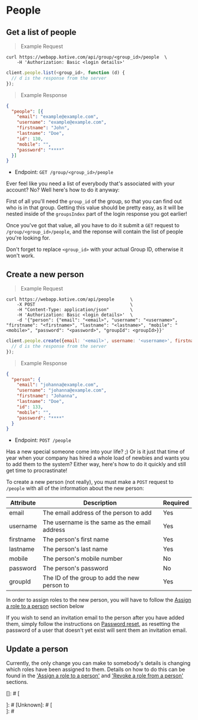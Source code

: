 # People

## Get a list of people

> Example Request

```shell
curl https://webapp.kotive.com/api/group/<group_id>/people  \
	-H 'Authorization: Basic <login details>'
```

```javascript
client.people.list(<group_id>, function (d) {
  // d is the response from the server
});
```

> Example Response

```json
{
  "people": [{
    "email": "example@example.com",
    "username": "example@example.com",
    "firstname": "John",
    "lastname": "Doe",
    "id": 130,
    "mobile": "",
    "password": "****"
  }]
}
```

* Endpoint: `GET /group/<group_id>/people`

Ever feel like you need a list of everybody that's associated with your account? No? Well here's how to do it anyway:

First of all you'll need the `group_id` of the group, so that you can find out who is in that group. Getting this value should be pretty easy, as it will be nested inside of the `groupsIndex` part of the login response you got earlier!

Once you've got that value, all you have to do it submit a `GET` request to `/group/<group_id>/people`, and the reponse will contain the list of people you're looking for.

<aside class="notice">
Don't forget to replace <code>&lt;group_id&gt;</code> with your actual Group ID, otherwise it won't work.
</aside>

## Create a new person

> Example Request

```shell
curl https://webapp.kotive.com/api/people      \
	-X POST                                    \
	-H "Content-Type: application/json"        \
	-H 'Authorization: Basic <login details>'  \
	-d '{"person": {"email": "<email>", "username": "<username>", "firstname": "<firstname>", "lastname": "<lastname>", "mobile": "<mobile>", "password": "<password>", "groupId": <groupId>}}'
```

```javascript
client.people.create({email: '<email>', username: '<username>', firstname: '<firstname>', lastname: '<lastname>', mobile: '<mobile>', password: '<password>', groupId: <groupId>}}, function (d) {
  // d is the response from the server
});
```

> Example Response

```json
{
  "person": {
    "email": "johanna@example.com",
    "username": "johanna@example.com",
    "firstname": "Johanna",
    "lastname": "Doe",
    "id": 133,
    "mobile": "",
    "password": "****"
  }
}
```

* Endpoint: `POST /people`

Has a new special someone come into your life? ;) Or is it just that time of year when your company has hired a whole load of newbies and wants you to add them to the system? Either way, here's how to do it quickly and still get time to procrastinate!

To create a new person (not really), you must make a `POST` request to `/people` with all of the information about the new person:

Attribute | Description | Required
-----------|-------------|---------
email | The email address of the person to add | Yes
username | The username is the same as the email address | Yes
firstname | The person's first name | Yes
lastname | The person's last name | Yes
mobile | The person's mobile number | No
password | The person's password | No
groupId | The ID of the group to add the new person to | Yes

<aside class="notice">
In order to assign roles to the new person, you will have to follow the <a href="#assign-a-role-to-a-person">Assign a role to a person</a> section below
</aside>

If you wish to send an invitation email to the person after you have added them, simply follow the instructions on [Password reset](#password-reset), as resetting the password of a user that doesn't yet exist will sent them an invitation email.

## Update a person

Currently, the only change you can make to somebody's details is changing which roles have been assigned to them. Details on how to do this can be found in the ['Assign a role to a person'](#assign-a-role-to-a-person) and ['Revoke a role from a person'](#revoke-a-role-from-a-person) sections.

[## Delete a person]: #
[]: #
[<aside class="warning">]: #
[Unknown]: #
[</aside>]: #
